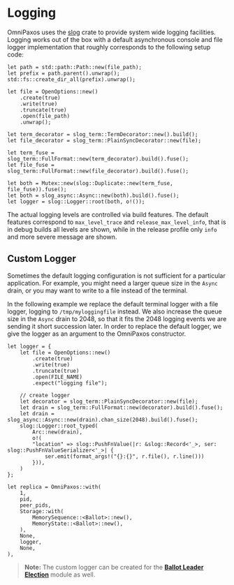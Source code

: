 # Logging

OmniPaxos uses the [slog](https://crates.io/crates/slog) crate to provide system wide logging facilities. Logging works out of the box with a default asynchronous console and file logger implementation that roughly corresponds to the following setup code:

```rust,edition2018,no_run,noplaypen
let path = std::path::Path::new(file_path);
let prefix = path.parent().unwrap();
std::fs::create_dir_all(prefix).unwrap();

let file = OpenOptions::new()
    .create(true)
    .write(true)
    .truncate(true)
    .open(file_path)
    .unwrap();

let term_decorator = slog_term::TermDecorator::new().build();
let file_decorator = slog_term::PlainSyncDecorator::new(file);

let term_fuse = slog_term::FullFormat::new(term_decorator).build().fuse();
let file_fuse = slog_term::FullFormat::new(file_decorator).build().fuse();

let both = Mutex::new(slog::Duplicate::new(term_fuse, file_fuse)).fuse();
let both = slog_async::Async::new(both).build().fuse();
let logger = slog::Logger::root(both, o!());
```

The actual logging levels are controlled via build features. The default features correspond to `max_level_trace` and `release_max_level_info`, that is in debug builds all levels are shown, while in the release profile only `info` and more severe message are shown.

## Custom Logger

Sometimes the default logging configuration is not sufficient for a particular application. For example, you might need a larger queue size in the `Async` drain, or you may want to write to a file instead of the terminal.

In the following example we replace the default terminal logger with a file logger, logging to `/tmp/myloggingfile` instead. We also increase the queue size in the `Async` drain to 2048, so that it fits the 2048 logging events we are sending it short succession later. In order to replace the default logger, we give the logger as an argument to the OmniPaxos constructor.

```rust,edition2018,no_run,noplaypen
let logger = {
    let file = OpenOptions::new()
        .create(true)
        .write(true)
        .truncate(true)
        .open(FILE_NAME)
        .expect("logging file");

    // create logger
    let decorator = slog_term::PlainSyncDecorator::new(file);
    let drain = slog_term::FullFormat::new(decorator).build().fuse();
    let drain = slog_async::Async::new(drain).chan_size(2048).build().fuse();
    slog::Logger::root_typed(
        Arc::new(drain),
        o!(
        "location" => slog::PushFnValue(|r: &slog::Record<'_>, ser: slog::PushFnValueSerializer<'_>| {
            ser.emit(format_args!("{}:{}", r.file(), r.line()))
        })),
    )
};

let replica = OmniPaxos::with(
    1,
    pid,
    peer_pids,
    Storage::with(
        MemorySequence::<Ballot>::new(),
        MemoryState::<Ballot>::new(),
    ),
    None,
    logger,
    None,
),
```

> **Note:** The custom logger can be created for the [**Ballot Leader Election**](../ble/index.md) module as well.
